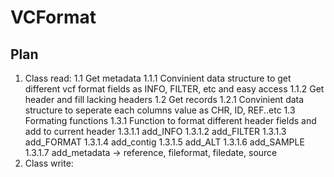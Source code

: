 # VCFormat

## Plan
1. Class read:
   1.1 Get metadata
     1.1.1 Convinient data structure to get different vcf format fields as INFO, FILTER, etc and easy access
     1.1.2 Get header and fill lacking headers
   1.2 Get records
     1.2.1 Convinient data structure to seperate each columns value as CHR, ID, REF..etc
   1.3 Formating functions
     1.3.1 Function to format different header fields and add to current header
       1.3.1.1 add_INFO
       1.3.1.2 add_FILTER
       1.3.1.3 add_FORMAT
       1.3.1.4 add_contig
       1.3.1.5 add_ALT
       1.3.1.6 add_SAMPLE
       1.3.1.7 add_metadata -> reference, fileformat, filedate, source
2. Class write:
